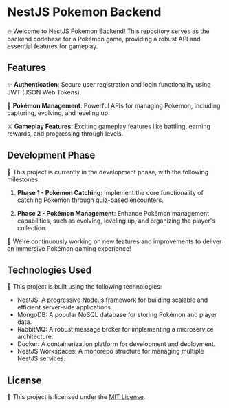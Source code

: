 # NestJS Pokemon Backend

🔥 Welcome to NestJS Pokemon Backend! This repository serves as the backend codebase for a Pokémon game, providing a robust API and essential features for gameplay.

## Features

✨ **Authentication**: Secure user registration and login functionality using JWT (JSON Web Tokens).

🌟 **Pokémon Management**: Powerful APIs for managing Pokémon, including capturing, evolving, and leveling up.

⚔️ **Gameplay Features**: Exciting gameplay features like battling, earning rewards, and progressing through levels.

## Development Phase

🚧 This project is currently in the development phase, with the following milestones:

1. **Phase 1 - Pokémon Catching**: Implement the core functionality of catching Pokémon through quiz-based encounters.

2. **Phase 2 - Pokémon Management**: Enhance Pokémon management capabilities, such as evolving, leveling up, and organizing the player's collection.

🚀 We're continuously working on new features and improvements to deliver an immersive Pokémon gaming experience!

## Technologies Used

🔧 This project is built using the following technologies:

- NestJS: A progressive Node.js framework for building scalable and efficient server-side applications.
- MongoDB: A popular NoSQL database for storing Pokémon and player data.
- RabbitMQ: A robust message broker for implementing a microservice architecture.
- Docker: A containerization platform for development and deployment.
- NestJS Workspaces: A monorepo structure for managing multiple NestJS services.

## License

📄 This project is licensed under the [MIT License](LICENSE).
